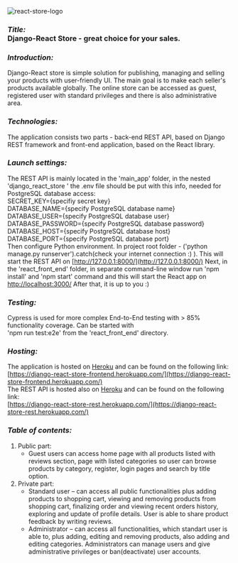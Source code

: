 <img src="http://res.cloudinary.com/devpor11z/image/upload/v1605648152/g0c6szjunjalnhwjuriv.png" alt="react-store-logo" />
<h3><i>Title: </i><br><b>Django-React Store</b> - great choice for your sales.</h3>

### <i>Introduction: </i><br>
Django-React store is simple solution for publishing, managing and selling your products with user-friendly UI.
The main goal is to make each seller's products available globally. The online store can be accessed as guest,
registered user with standard privileges and there is also administrative area.

### <i>Technologies: </i><br>
The application consists two parts - back-end REST API, based on Django REST framework and front-end application,
based on the React library.

### <i>Launch settings: </i><br>
The REST API is mainly located in the 'main_app' folder, in the nested 'django_react_store ' the .env file should be put with this info, needed for PostgreSQL database access:<br>
SECRET_KEY={specifiy secret key}<br>
DATABASE_NAME={specify PostgreSQL database name}<br>
DATABASE_USER={specify PostgreSQL database user}<br>
DATABASE_PASSWORD={specify PostgreSQL database password}<br>
DATABASE_HOST={specify PostgreSQL database host}<br>
DATABASE_PORT={specify PostgreSQL database port}<br>
Then configure Python environment. In project root folder - ('python manage.py runserver').catch(check your internet connection :) ). This will start the REST API on
[http://127.0.0.1:8000/](http://127.0.0.1:8000/)
Next, in the 'react_front_end' folder, in separate command-line window run 'npm install' and 'npm start' command and
this will start the React app on  [http://localhost:3000/](http://localhost:3000/)
After that, it is up to you :)

### <i>Testing: </i><br>
Cypress is used for more complex End-to-End testing with > 85% functionality coverage. Can be started with<br>
'npm run test:e2e' from the 'react_front_end' directory.<br>

### <i>Hosting: </i><br>
The application is hosted on [Heroku](https://www.heroku.com) and can be found on the following link:<br>
[https://django-react-store-frontend.herokuapp.com/](https://django-react-store-frontend.herokuapp.com/) <br>
The REST API is hosted also on [Heroku](https://www.heroku.com) and can be found on the following link:<br>
[https://django-react-store-rest.herokuapp.com/](https://django-react-store-rest.herokuapp.com/)


### <i>Table of contents: </i><br>
1. Public part:<br> 
    * Guest users can access home page with all products listed with reviews section, page with listed categories so user can browse products by category, register, login pages and search by title option.<br>
2. Private part:<br>
    * Standard user – can access all public functionalities plus adding products to shopping cart, viewing and removing products from shopping cart, finalizing order and viewing  recent orders history, exploring and update of profile details. User is able to share product feedback by writing reviews.
    * Administrator – can access all functionalities, which standart user is able to, plus adding, editing and removing products, also adding and editing categories. Administrators can manage users and give administrative privileges or ban(deactivate) user accounts.
